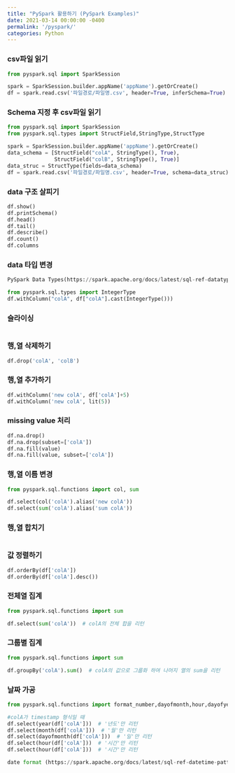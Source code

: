 ```yaml
---
title: "PySpark 활용하기 (PySpark Examples)"
date: 2021-03-14 00:00:00 -0400
permalink: '/pyspark/'
categories: Python
---
```



### csv파일 읽기

```python
from pyspark.sql import SparkSession

spark = SparkSession.builder.appName('appName').getOrCreate()
df = spark.read.csv('파일경로/파일명.csv', header=True, inferSchema=True)
```

### Schema 지정 후 csv파일 읽기

```python
from pyspark.sql import SparkSession
from pyspark.sql.types import StructField,StringType,StructType

spark = SparkSession.builder.appName('appName').getOrCreate()
data_schema = [StructField("colA", StringType(), True),
               StructField("colB", StringType(), True)]
data_struc = StructType(fields=data_schema)
df = spark.read.csv('파일경로/파일명.csv', header=True, schema=data_struc)
```

### data 구조 살피기

```python
df.show()
df.printSchema()
df.head()
df.tail()
df.describe()
df.count()
df.columns
```

### data 타입 변경

```python
PySpark Data Types(https://spark.apache.org/docs/latest/sql-ref-datatypes.html)

from pyspark.sql.types import IntegerType
df.withColumn("colA", df["colA"].cast(IntegerType()))
```

### 슬라이싱

```python

```

### 행,열 삭제하기

```python
df.drop('colA', 'colB')
```

### 행,열 추가하기

```python
df.withColumn('new colA', df['colA']+5)
df.withColumn('new colA', lit(5))
```

### missing value 처리

```python
df.na.drop()
df.na.drop(subset=['colA'])
df.na.fill(value)
df.na.fill(value, subset=['colA'])
```

### 행,열 이름 변경

```python
from pyspark.sql.functions import col, sum

df.select(col('colA').alias('new colA'))
df.select(sum('colA').alias('sum colA'))
```

### 행,열 합치기

```python

```

### 값 정렬하기

```python
df.orderBy(df['colA'])
df.orderBy(df['colA'].desc())
```

### 전체열 집계

```python
from pyspark.sql.functions import sum

df.select(sum('colA'))  # colA의 전체 합을 리턴
```

### 그룹별 집계

```python
from pyspark.sql.functions import sum

df.groupBy('colA').sum()  # colA의 값으로 그룹화 하여 나머지 열의 sum을 리턴
```

### 날짜 가공

```python
from pyspark.sql.functions import format_number,dayofmonth,hour,dayofyear,month,year,weekofyear,date_format

#colA가 timestamp 형식일 때
df.select(year(df['colA']))  # '년도'만 리턴
df.select(month(df['colA']))  # '월'만 리턴
df.select(dayofmonth(df['colA']))  # '일'만 리턴
df.select(hour(df['colA']))  # '시간'만 리턴
df.select(hour(df['colA']))  # '시간'만 리턴

date format (https://spark.apache.org/docs/latest/sql-ref-datetime-pattern.html)
```
